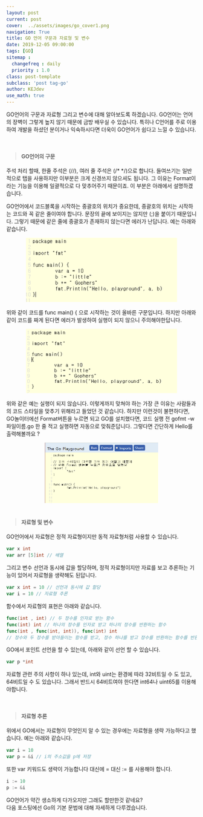 ```yaml
---
layout: post
current: post
cover:  ../assets/images/go_cover1.png
navigation: True
title: GO 언어 구문과 자료형 및 변수
date: 2019-12-05 09:00:00
tags: [GO]
sitemap :
  changefreq : daily
  priority : 1.0
class: post-template
subclass: 'post tag-go'
author: KEJdev
use_math: true
---  
```


GO언어의 구문과 자료형 그리고 변수에 대해 알아보도록 하겠습니다. GO언어는 언어의 장벽이 그렇게 높지 않기 때문에 금방 배우실 수 있습니다. 특히나 C언어를 주로 이용하여 개발을 하셨던 분이거나 익숙하시다면 더욱이 GO언어가 쉽다고 느낄 수 있습니다.  

<br>  


> #### GO언어의 구문  

주석 처리 할때, 한줄 주석은 (//), 여러 줄 주석은 (/* */)으로 합니다. 들여쓰기는 일반적으로 탭을 사용하지만 이부분은 크게 신경쓰지 않으셔도 됩니다. 그 이유는 Format이라는 기능을 이용해 일괄적으로 다 맞추어주기 때문이죠. 이 부분은 아래에서 설명하겠습니다.    

GO언어에서 코드블록을 시작하는 중괄호의 위치가 중요한데, 중괄호의 위치는 시작하는 코드와 꼭 같은 줄이여야 합니다. 문장의 끝에 보이지는 않지만 (;)을 붙이기 때문입니다. 그렇기 때문에 같은 줄에 중괄호가 존재하지 않는다면 에러가 난답니다. 예는 아래와 같습니다.  

<center><img src="../assets/images/go3.png" width="400" height="170"></center>

위와 같이 코드를 func main() { 으로 시작하는 것이 올바른 구문입니다. 하지만 아래와 같이 코드를 짜게 된다면 에러가 발생하여 실행이 되지 않으니 주의해야한답니다.  

<center><img src="../assets/images/go4.png" width="400" height="170"></center>

위와 같은 예는 실행이 되지 않습니다. 이렇게까지 맞쳐야 하는 가장 큰 이유는 사람들과의 코드 스타일을 맞추기 위해라고 들었던 것 같습니다. 하지만 이런것이 불편하다면, GO놀이터에선 Format버튼을 누르면 되고 GO를 설치했다면, 코드 실행 전 gofmt -w 파일이름.go 한 줄 적고 실행하면 자동으로 맞춰준답니다. 그렇다면 간단하게 Hello를 출력해볼까요 ? 

<center><img src="../assets/images/go5.png" width="300" height="160"></center>



<br>


> #### 자료형 및 변수  

GO언어에서 자료형은 정적 자료형이지만 동적 자료형처럼 사용할 수 있습니다. 

```go
var x int 
var arr [5]int // 배열  
```

그리고 변수 선언과 동시에 값을 할당하며, 정적 자료형이지만 자료를 보고 추론하는 기능이 있어서 자료형을 생략해도 된답니다.  

```go
var x int = 10 // 선언과 동시에 값 할당 
var i = 10 // 자료형 추론
```

함수에서 자료형의 표현은 아래와 같습니다.  

```go
func(int , int) // 두 정수를 인자로 받는 함수
func(int) int // 하나의 정수를 인자로 받고 하나의 정수를 반환하는 함수 
func(int , func(int, int)), func(int) int 
// 정수와 두 정수를 받아들이는 함수를 받고, 정수 하나를 받고 정수를 반환하는 함수를 반환 
```

GO에서 포인트 선언을 할 수 있는데, 아래와 같이 선언 할 수 있습니다.  

```go
var p *int
``` 

자료형 관련 주의 사항이 하나 있는데, int와 uint는 환경에 따라 32비트일 수 도 있고, 64비트일 수 도 있습니다. 그래서 반드시 64비트여야 한다면 int64나 uint65를 이용해야합니다.  

<br>  


> #### 자료형 추론  

위에서 GO에서는 자료형이 무엇인지 알 수 있는 경우에는 자료형을 생략 가능하다고 했습니다. 예는 아래와 같습니다.  

```go
var i = 10
var p = &i // i의 주소값을 p에 저장 
```

또한 var 키워드도 생략이 가능합니다 대신에 = 대신 := 를 사용해야 합니다. 

```go 
i := 10 
p := &i
```


GO언어가 약간 생소하게 다가오지만 그래도 할만한것 같네요?  
다음 포스팅에선 Go의 기본 문법에 대해 자세하게 다루겠습니다.



